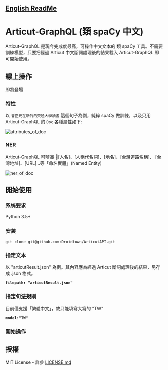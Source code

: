 [English ReadMe](README_EN.md)
------------------------------

# Articut-GraphQL (類 spaCy 中文)

Articut-GraphQL 是現今完成度最高，可操作中文文本的 類 spaCy 工具。不需要訓練模型，只要把經過 Articut 中文斷詞處理後的結果載入 Articut-GraphQL 即可開始使用。

## 線上操作

即將登場

### 特性
以 `曾正元在新竹的交通大學讀書` 這個句子為例，純粹 spaCy 做訓練，以及只用 Articut-GraphQL 的 `Doc` 各種屬性如下:

![attributes_of_doc](https://github.com/Droidtown/ArticutAPI/tree/master/Screenshots/attributes_of_doc.gif)

### NER

Articut-GraphQL 可辨識 [人名]、[人稱代名詞]、[地名]、[台灣道路名稱]、 [台灣地址]、[URL]…等「命名實體」(Named Entity)

![ner_of_doc](https://github.com/Droidtown/ArticutAPI/tree/master/Screenshots/ner_of_doc.png)

## 開始使用



### 系统要求

Python 3.5+

### 安装
`git clone git@github.com:Droidtown/ArticutAPI.git`

### 指定文本
以 "articutResult.json" 為例。其內容應為經過 Articut 斷詞處理後的結果，另存成 .json 格式。

**`filepath: "articutResult.json"`**

### 指定句法規則
目前僅支援「繁體中文」，故只能填寫大寫的 "TW"

**`model:"TW"`**

### 開始操作



## 授權

MIT License - 詳參 [LICENSE.md](https://github.com/Droidtown/ArticutAPI/blob/master/LICENSE)